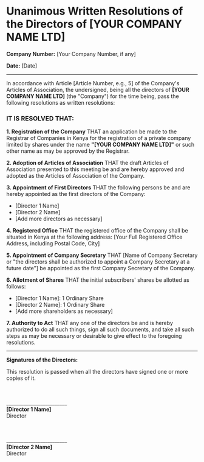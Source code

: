 
# Unanimous Written Resolutions of the Directors of [YOUR COMPANY NAME LTD]

**Company Number:** [Your Company Number, if any]

**Date:** [Date]

---

In accordance with Article [Article Number, e.g., 5] of the Company's Articles of Association, the undersigned, being all the directors of **[YOUR COMPANY NAME LTD]** (the "Company") for the time being, pass the following resolutions as written resolutions:

### IT IS RESOLVED THAT:

**1. Registration of the Company**
THAT an application be made to the Registrar of Companies in Kenya for the registration of a private company limited by shares under the name **"[YOUR COMPANY NAME LTD]"** or such other name as may be approved by the Registrar.

**2. Adoption of Articles of Association**
THAT the draft Articles of Association presented to this meeting be and are hereby approved and adopted as the Articles of Association of the Company.

**3. Appointment of First Directors**
THAT the following persons be and are hereby appointed as the first directors of the Company:
*   [Director 1 Name]
*   [Director 2 Name]
*   [Add more directors as necessary]

**4. Registered Office**
THAT the registered office of the Company shall be situated in Kenya at the following address:
[Your Full Registered Office Address, including Postal Code, City]

**5. Appointment of Company Secretary**
THAT [Name of Company Secretary or "the directors shall be authorized to appoint a Company Secretary at a future date"] be appointed as the first Company Secretary of the Company.

**6. Allotment of Shares**
THAT the initial subscribers' shares be allotted as follows:
*   [Director 1 Name]: 1 Ordinary Share
*   [Director 2 Name]: 1 Ordinary Share
*   [Add more shareholders as necessary]

**7. Authority to Act**
THAT any one of the directors be and is hereby authorized to do all such things, sign all such documents, and take all such steps as may be necessary or desirable to give effect to the foregoing resolutions.

---

**Signatures of the Directors:**

This resolution is passed when all the directors have signed one or more copies of it.

\
\
_________________________ \
**[Director 1 Name]** \
Director

\
\
_________________________ \
**[Director 2 Name]** \
Director

